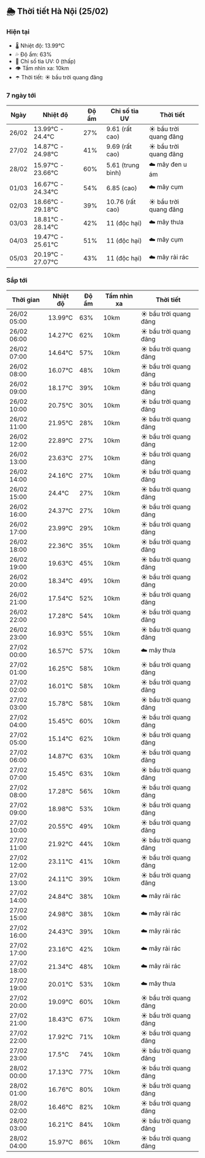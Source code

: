 ## 🌦️ Thời tiết Hà Nội (25/02)

### Hiện tại

- 🌡️ Nhiệt độ: 13.99℃
- 💦 Độ ẩm: 63%
- 🌟 Chỉ số tia UV: 0 (thấp)
- 👁️ Tầm nhìn xa: 10km
- ☂️ Thời tiết: ☀️ bầu trời quang đãng

### 7 ngày tới

| Ngày | Nhiệt độ | Độ ẩm | Chỉ số tia UV | Thời tiết |
| --- | --- | --- | --- | --- |
| 26/02 | 13.99℃ - 24.4℃ | 27% | 9.61 (rất cao) | ☀️ bầu trời quang đãng |
| 27/02 | 14.87℃ - 24.98℃ | 41% | 9.69 (rất cao) | ☀️ bầu trời quang đãng |
| 28/02 | 15.97℃ - 23.66℃ | 60% | 5.61 (trung bình) | ☁️ mây đen u ám |
| 01/03 | 16.67℃ - 24.34℃ | 54% | 6.85 (cao) | ☁️ mây cụm |
| 02/03 | 18.66℃ - 29.18℃ | 39% | 10.76 (rất cao) | ☀️ bầu trời quang đãng |
| 03/03 | 18.81℃ - 28.14℃ | 42% | 11 (độc hại) | ☁️ mây thưa |
| 04/03 | 19.47℃ - 25.61℃ | 51% | 11 (độc hại) | ☁️ mây cụm |
| 05/03 | 20.19℃ - 27.07℃ | 43% | 11 (độc hại) | ☁️ mây rải rác |

### Sắp tới

| Thời gian | Nhiệt độ | Độ ẩm | Tầm nhìn xa | Thời tiết |
| --- | --- | --- | --- | --- |
| 26/02 05:00 | 13.99℃ | 63% | 10km | ☀️ bầu trời quang đãng |
| 26/02 06:00 | 14.27℃ | 62% | 10km | ☀️ bầu trời quang đãng |
| 26/02 07:00 | 14.64℃ | 57% | 10km | ☀️ bầu trời quang đãng |
| 26/02 08:00 | 16.07℃ | 48% | 10km | ☀️ bầu trời quang đãng |
| 26/02 09:00 | 18.17℃ | 39% | 10km | ☀️ bầu trời quang đãng |
| 26/02 10:00 | 20.75℃ | 30% | 10km | ☀️ bầu trời quang đãng |
| 26/02 11:00 | 21.95℃ | 28% | 10km | ☀️ bầu trời quang đãng |
| 26/02 12:00 | 22.89℃ | 27% | 10km | ☀️ bầu trời quang đãng |
| 26/02 13:00 | 23.63℃ | 27% | 10km | ☀️ bầu trời quang đãng |
| 26/02 14:00 | 24.16℃ | 27% | 10km | ☀️ bầu trời quang đãng |
| 26/02 15:00 | 24.4℃ | 27% | 10km | ☀️ bầu trời quang đãng |
| 26/02 16:00 | 24.37℃ | 27% | 10km | ☀️ bầu trời quang đãng |
| 26/02 17:00 | 23.99℃ | 29% | 10km | ☀️ bầu trời quang đãng |
| 26/02 18:00 | 22.36℃ | 35% | 10km | ☀️ bầu trời quang đãng |
| 26/02 19:00 | 19.63℃ | 45% | 10km | ☀️ bầu trời quang đãng |
| 26/02 20:00 | 18.34℃ | 49% | 10km | ☀️ bầu trời quang đãng |
| 26/02 21:00 | 17.54℃ | 52% | 10km | ☀️ bầu trời quang đãng |
| 26/02 22:00 | 17.28℃ | 54% | 10km | ☀️ bầu trời quang đãng |
| 26/02 23:00 | 16.93℃ | 55% | 10km | ☀️ bầu trời quang đãng |
| 27/02 00:00 | 16.57℃ | 57% | 10km | ☁️ mây thưa |
| 27/02 01:00 | 16.25℃ | 58% | 10km | ☀️ bầu trời quang đãng |
| 27/02 02:00 | 16.01℃ | 58% | 10km | ☀️ bầu trời quang đãng |
| 27/02 03:00 | 15.78℃ | 58% | 10km | ☀️ bầu trời quang đãng |
| 27/02 04:00 | 15.45℃ | 60% | 10km | ☀️ bầu trời quang đãng |
| 27/02 05:00 | 15.14℃ | 62% | 10km | ☀️ bầu trời quang đãng |
| 27/02 06:00 | 14.87℃ | 63% | 10km | ☀️ bầu trời quang đãng |
| 27/02 07:00 | 15.45℃ | 63% | 10km | ☀️ bầu trời quang đãng |
| 27/02 08:00 | 17.28℃ | 56% | 10km | ☀️ bầu trời quang đãng |
| 27/02 09:00 | 18.98℃ | 53% | 10km | ☀️ bầu trời quang đãng |
| 27/02 10:00 | 20.55℃ | 49% | 10km | ☀️ bầu trời quang đãng |
| 27/02 11:00 | 21.92℃ | 44% | 10km | ☀️ bầu trời quang đãng |
| 27/02 12:00 | 23.11℃ | 41% | 10km | ☀️ bầu trời quang đãng |
| 27/02 13:00 | 24.11℃ | 39% | 10km | ☀️ bầu trời quang đãng |
| 27/02 14:00 | 24.84℃ | 38% | 10km | ☁️ mây rải rác |
| 27/02 15:00 | 24.98℃ | 38% | 10km | ☁️ mây rải rác |
| 27/02 16:00 | 24.43℃ | 39% | 10km | ☁️ mây rải rác |
| 27/02 17:00 | 23.16℃ | 42% | 10km | ☁️ mây rải rác |
| 27/02 18:00 | 21.34℃ | 48% | 10km | ☁️ mây rải rác |
| 27/02 19:00 | 20.01℃ | 53% | 10km | ☁️ mây thưa |
| 27/02 20:00 | 19.09℃ | 60% | 10km | ☀️ bầu trời quang đãng |
| 27/02 21:00 | 18.43℃ | 67% | 10km | ☀️ bầu trời quang đãng |
| 27/02 22:00 | 17.92℃ | 71% | 10km | ☀️ bầu trời quang đãng |
| 27/02 23:00 | 17.5℃ | 74% | 10km | ☀️ bầu trời quang đãng |
| 28/02 00:00 | 17.13℃ | 77% | 10km | ☀️ bầu trời quang đãng |
| 28/02 01:00 | 16.76℃ | 80% | 10km | ☀️ bầu trời quang đãng |
| 28/02 02:00 | 16.46℃ | 82% | 10km | ☀️ bầu trời quang đãng |
| 28/02 03:00 | 16.21℃ | 84% | 10km | ☀️ bầu trời quang đãng |
| 28/02 04:00 | 15.97℃ | 86% | 10km | ☀️ bầu trời quang đãng |
